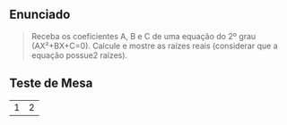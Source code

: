 ## Enunciado

> Receba os coeficientes A, B e C de uma equação do 2º grau (AX²+BX+C=0). Calcule e mostre as raízes reais (considerar que a equação possue2 raízes).

## Teste de Mesa

| | |
| --- | --- |
| 1 | 2 |